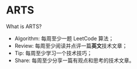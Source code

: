# ARTS

What is ARTS?

* Algorithm: 每周至少一题 LeetCode 算法；
* Review: 每周至少阅读并点评一篇**英文**技术文章；
* Tip: 每周至少学习一个技术技巧；
* Share: 每周至少分享一篇有观点和思考的技术文章。
